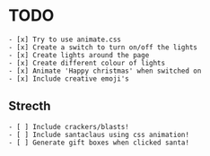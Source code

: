 # TODO  

    - [x] Try to use animate.css  
    - [x] Create a switch to turn on/off the lights  
    - [x] Create lights around the page  
    - [x] Create different colour of lights  
    - [x] Animate 'Happy christmas' when switched on  
    - [x] Include creative emoji's  

## Strecth 
 
    - [ ] Include crackers/blasts!
    - [ ] Include santaclaus using css animation!
    - [ ] Generate gift boxes when clicked santa!